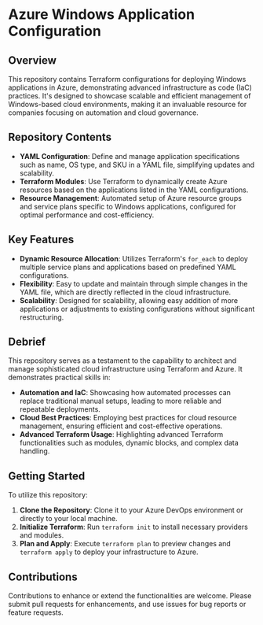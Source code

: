 # Azure Windows Application Configuration

## Overview

This repository contains Terraform configurations for deploying Windows applications in Azure, demonstrating advanced infrastructure as code (IaC) practices. It's designed to showcase scalable and efficient management of Windows-based cloud environments, making it an invaluable resource for companies focusing on automation and cloud governance.

## Repository Contents

- **YAML Configuration**: Define and manage application specifications such as name, OS type, and SKU in a YAML file, simplifying updates and scalability.
- **Terraform Modules**: Use Terraform to dynamically create Azure resources based on the applications listed in the YAML configurations.
- **Resource Management**: Automated setup of Azure resource groups and service plans specific to Windows applications, configured for optimal performance and cost-efficiency.

## Key Features

- **Dynamic Resource Allocation**: Utilizes Terraform's `for_each` to deploy multiple service plans and applications based on predefined YAML configurations.
- **Flexibility**: Easy to update and maintain through simple changes in the YAML file, which are directly reflected in the cloud infrastructure.
- **Scalability**: Designed for scalability, allowing easy addition of more applications or adjustments to existing configurations without significant restructuring.

## Debrief

This repository serves as a testament to the capability to architect and manage sophisticated cloud infrastructure using Terraform and Azure. It demonstrates practical skills in:

- **Automation and IaC**: Showcasing how automated processes can replace traditional manual setups, leading to more reliable and repeatable deployments.
- **Cloud Best Practices**: Employing best practices for cloud resource management, ensuring efficient and cost-effective operations.
- **Advanced Terraform Usage**: Highlighting advanced Terraform functionalities such as modules, dynamic blocks, and complex data handling.

## Getting Started

To utilize this repository:
1. **Clone the Repository**: Clone it to your Azure DevOps environment or directly to your local machine.
2. **Initialize Terraform**: Run `terraform init` to install necessary providers and modules.
3. **Plan and Apply**: Execute `terraform plan` to preview changes and `terraform apply` to deploy your infrastructure to Azure.

## Contributions

Contributions to enhance or extend the functionalities are welcome. Please submit pull requests for enhancements, and use issues for bug reports or feature requests.
